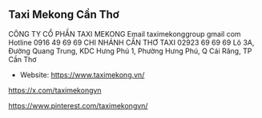 ## Taxi Mekong Cần Thơ

CÔNG TY CỔ PHẦN TAXI MEKONG Email taximekonggroup gmail com Hotline 0916 49 69 69 CHI NHÁNH CẦN THƠ TAXI 02923 69 69 69 Lô 3A, Đường Quang Trung, KDC Hưng Phú 1, Phường Hưng Phú, Q Cái Răng, TP Cần Thơ

- Website: https://www.taximekong.vn/

https://x.com/taximekongvn

https://www.pinterest.com/taximekongvn/
